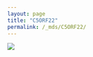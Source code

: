 ```yaml
---
layout: page
title: "C5ORF22"
permalink: /_mds/C5ORF22/
---
```


![](../../algns0/N111_5HSAA015007_aln_report.png?raw=true)